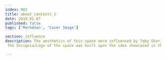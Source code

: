```yaml
---
index: 002
title: about_contents_2
date: 2019-01-07
published: false
tags: ['Markdown', 'Cover Image']

section: influence
description: The aesthetics of this space were influenced by Toby Shorin's subpixel.space.
 The Insignia/Logo of the space was built upon the idea showcased in the 61st episode of Mr Freeman, a series by Vladimir Ponomarev. The influences of its creator, since bring dynamic, will be discussed in a relative entry.

---
```

